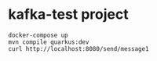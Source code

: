 # kafka-test project

```shell script
docker-compose up
mvn compile quarkus:dev
curl http://localhost:8080/send/message1
```
